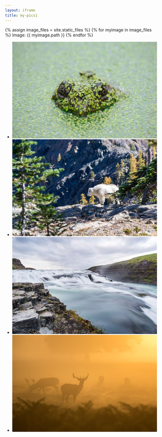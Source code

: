 ```yaml
---
layout: iframe
title: my-pics1
---
```


{% assign image_files = site.static_files %}
{% for myimage in image_files %}
Image:
  {{ myimage.path }}
{% endfor %}

* ![A nice pic of mine](my-pics1/pic1.jpg)
* ![Another nice pic of mine](my-pics1/pic2.jpg)
* ![Another nice pic of mine](my-pics1/pic3.jpg)
* ![Another nice pic of mine](my-pics1/pic4.jpg)
